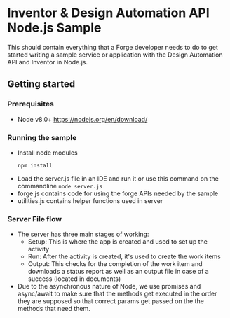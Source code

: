 # Inventor & Design Automation API Node.js Sample

This should contain everything that a Forge developer needs to do to get started writing a sample service or application with the Design Automation API and Inventor in Node.js.

## Getting started
### Prerequisites
* Node v8.0+ https://nodejs.org/en/download/

### Running the sample
* Install node modules
  ```
  npm install
  ```
* Load the server.js file in an IDE and run it or use this command on the commandline `node server.js`
* forge.js contains code for using the forge APIs needed by the sample
* utilities.js contains helper functions used in server

### Server File flow
* The server has three main stages of working:
	* Setup: This is where the app is created and used to set up the activity
	* Run: After the activity is created, it's used to create the work items
	* Output: This checks for the completion of the work item and downloads a status report as well as an output file in case of a success (located in documents)
* Due to the asynchronous nature of Node, we use promises and async/await to make sure that the methods get executed in the order they are supposed so that correct params get passed on the the methods that need them.